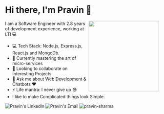 # Hi there, I'm Pravin 👋
<img align='right' src="https://media.giphy.com/media/3o7qE1YN7aBOFPRw8E/giphy.gif" width="230">

I am a Software Engineer with 2.8 years of development experience, working at LTI :computer:<br>

- :computer: Tech Stack:  Node.js, Express.js,  React.js and MongoDb.
- 🌱 Currently mastering the art of micro-services
- 👯 Looking to collaborate on Interesting Projects
- 💬 Ask me about Web Development & Chatbots :heart:
- ⚡ Life mantra: I never give up :sunglasses:
- I like to make Complicated things look Simple.

<a href="https://www.linkedin.com/in/pravin--sharma/" target="_blank">
  <img align="left" alt="Pravin's LinkedIn" src="https://img.icons8.com/fluent/48/000000/linkedin.png" target='_blank'/>
</a>

<a href="mailto:pravinsharma9610@gmail.com" target="_blank">
  <img align="left" alt="Pravin's Email" src="https://img.icons8.com/fluent/48/000000/gmail--v1.png"/>
</a>

<p><img align="left" src="https://github-readme-stats.vercel.app/api?username=pravin-sharma&show_icons=true&locale=en" alt="pravin-sharma" /></p>
